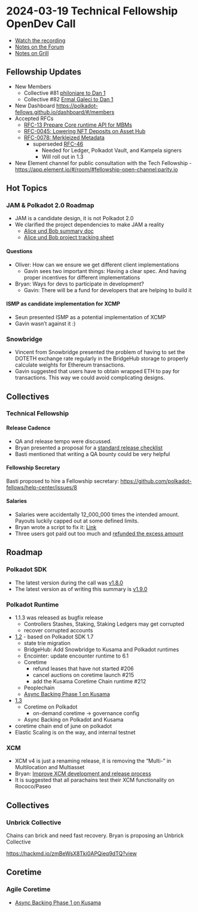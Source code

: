 # 2024-03-19 Technical Fellowship OpenDev Call

- [Watch the recording](https://www.youtube.com/watch?v=zSKiAE7fBPI)
- [Notes on the Forum](https://forum.polkadot.network/t/2024-03-19-technical-fellowship-opendev-call/6901)
- [Notes on Grill](https://grillapp.net/12859/2024-03-19-technical-fellowship-open-dev-call-100261?ref=8720)

## Fellowship Updates

- New Members
    - Collective #81 [philoniare to Dan 1](https://collectives.polkassembly.io/referenda/81)
    - Collective #82 [Ermal Galeci to Dan 1](https://collectives.polkassembly.io/referenda/82)
- New Dashboard https://polkadot-fellows.github.io/dashboard/#/members
- Accepted RFCs
    - [RFC-13 Prepare Core runtime API for MBMs](https://polkadot-fellows.github.io/RFCs/approved/0013-prepare-blockbuilder-and-core-runtime-apis-for-mbms.html)
    - [RFC-0045: Lowering NFT Deposits on Asset Hub](https://polkadot-fellows.github.io/RFCs/approved/0045-nft-deposits-asset-hub.html#rfc-0045-lowering-nft-deposits-on-asset-hub)
    - [RFC-0078: Merkleized Metadata](https://polkadot-fellows.github.io/RFCs/approved/0078-merkleized-metadata.html)
        - superseded [RFC-46](https://github.com/polkadot-fellows/RFCs/pull/46)
            - Needed for  Ledger, Polkadot Vault, and Kampela signers
            - Will roll out in 1.3
- New Element channel for public consultation with the Tech Fellowship - https://app.element.io/#/room/#fellowship-open-channel:parity.io

## Hot Topics

### JAM & Polkadot 2.0 Roadmap

- JAM is a candidate design, it is not Polkadot 2.0
- We clarified the project dependencies to make JAM a reality
    - [Alice und Bob summary doc](https://hackmd.io/@alice-und-bob/polkadot2)
    - [Alice und Bob project tracking sheet](https://docs.google.com/spreadsheets/d/1YjeKrCjiQHu6szxHdMhR6fHywRT-w0cxou5Ep-UpJFQ/edit#gid=836474213)

#### Questions

- Oliver: How can we ensure we get different client implementations
    - Gavin sees two important things: Having a clear spec. And having proper incentives for different implementations
- Bryan: Ways for devs to participate in development?
    - Gavin: There will be a fund for developers that are helping to build it

#### ISMP as candidate implementation for XCMP

- Seun presented ISMP as a potential implementation of XCMP
- Gavin wasn’t against it :)

### Snowbridge

- Vincent from Snowbridge presented the problem of having to set the DOTETH exchange rate regularly in the BridgeHub storage to properly calculate weights for Ethereum transactions.
- Gavin suggested that users have to obtain wrapped ETH to pay for transactions. This way we could avoid complicating designs.

## Collectives

### Technical Fellowship

#### Release Cadence

- QA and release tempo were discussed.
- Bryan presented a proposal for a [standard release checklist](https://github.com/polkadot-fellows/runtimes/issues/140#issuecomment-1920399473)
- Basti mentioned that writing a QA bounty could be very helpful

#### Fellowship Secretary

Basti proposed to hire a Fellowship secretary: https://github.com/polkadot-fellows/help-center/issues/8

#### Salaries

- Salaries were accidentally 12_000_000 times the intended amount. Payouts luckily capped out at some defined limits.
- Bryan wrote a script to fix it: [Link](https://collectives.subsquare.io/fellowship/referenda/84)
- Three users got paid out too much and [refunded the excess amount](https://assethub-polkadot.subscan.io/account/13w7NdvSR1Af8xsQTArDtZmVvjE8XhWNdL4yed3iFHrUNCnS?tab=transfer)

## Roadmap

### Polkadot SDK

- The latest version during the call was [v1.8.0](https://github.com/paritytech/polkadot-sdk/releases/tag/polkadot-v1.8.0)
- The latest version as of writing this summary is [v1.9.0](https://github.com/paritytech/polkadot-sdk/releases/tag/polkadot-v1.9.0)

### Polkadot Runtime

- 1.1.3 was released as bugfix release
    - Controllers Stashes, Staking, Staking Ledgers may get corrupted
    - recover corrupted accounts
- [1.2](https://github.com/polkadot-fellows/runtimes/issues/140) - based on Polkadot SDK 1.7
    - state trie migration
    - BridgeHub: Add Snowbridge to Kusama and Polkadot runtimes
    - Encointer: update encounter runtime to 6.1
    - Coretime
        - refund leases that have not started #206
        - cancel auctions on coretime launch #215
        - add the Kusama Coretime Chain runtime #212
    - Peoplechain
    - [Async Backing Phase 1 on Kusama](https://github.com/polkadot-fellows/runtimes/pull/228)
- [1.3](https://github.com/polkadot-fellows/runtimes/issues/186)
    - Coretime on Polkadot
        - on-demand coretime → governance config
    - Async Backing on Polkadot and Kusama
- coretime chain end of june on polkadot
- Elastic Scaling is on the way, and internal testnet

### XCM

- XCM v4 is just a renaming release, it is removing the “Multi-” in Multilocation and Multiasset
- Bryan: [Improve XCM development and release process](https://forum.polkadot.network/t/improve-xcm-development-and-release-process/6497)
- It is suggested that all parachains test their XCM functionality on Rococo/Paseo

## Collectives

### Unbrick Collective

Chains can brick and need fast recovery. Bryan is proposing an Unbrick Collective

https://hackmd.io/zmBeWsX8Tki0APQieq9dTQ?view

## Coretime

### Agile Coretime

- [Async Backing Phase 1 on Kusama](https://github.com/polkadot-fellows/runtimes/pull/228)